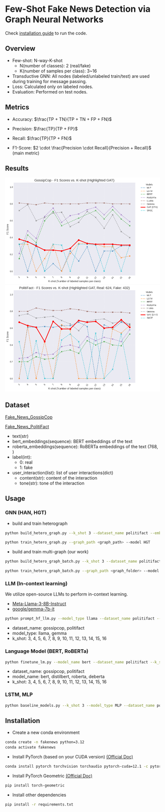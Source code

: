 # Few-Shot Fake News Detection via Graph Neural Networks

Check [installation guide](#installation) to run the code.

## Overview
- Few-shot: N-way-K-shot 
  - N(number of classes): 2 (real/fake)
  - K(number of samples per class): 3~16
- Transductive GNN: All nodes (labeled/unlabeled train/test) are used during training for message passing.
- Loss: Calculated only on labeled nodes.
- Evaluation: Performed on test nodes.
## Metrics
- Accuracy: $\frac{TP + TN}{TP + TN + FP + FN}$

- Precision: $\frac{TP}{TP + FP}$

- Recall: $\frac{TP}{TP + FN}$

- F1-Score: $2 \cdot \frac{Precision \cdot Recall}{Precision + Recall}$ (main metric)

## Results
![gossipcop.png](./results/gossipcop.png)
![politifact.png](./results/politifact.png)


## Dataset

[Fake_News_GossipCop](https://huggingface.co/datasets/LittleFish-Coder/Fake_News_GossipCop)

[Fake_News_PolitiFact](https://huggingface.co/datasets/LittleFish-Coder/Fake_News_PolitiFact)

- text(str)
- bert_embeddings(sequence): BERT embeddings of the text
- roberta_embeddings(sequence): RoBERTa embeddings of the text (768, )
- label(int): 
  - 0: real
  - 1: fake
- user_interaction(list): list of user interactions(dict)
    - content(str): content of the interaction
    - tone(str): tone of the interaction

## Usage

### GNN (HAN, HGT)
- build and train heterograph
```bash
python build_hetero_graph.py --k_shot 3 --dataset_name politifact --embedding_type deberta --edge_policy label_aware_knn --enable_dissimilar --multi_view 3
```
```bash
python train_hetero_graph.py --graph_path <graph_path> --model HGT
```

- build and train multi-graph (our work)
```bash
python build_hetero_graph_batch.py --k_shot 3 --dataset_name politifact --embedding_type deberta --edge_policy label_aware_knn --enable_dissimilar --multi_view 3
```

```bash
python train_hetero_graph_batch.py --graph_path <graph_folder> --model HGT
```

### LLM (In-context learning)
We utilize open-source LLMs to perform in-context learning.
- [Meta-Llama-3-8B-Instruct](https://huggingface.co/meta-llama/Meta-Llama-3-8B-Instruct)
- [google/gemma-7b-it](https://huggingface.co/google/gemma-7b-it)

```bash
python prompt_hf_llm.py --model_type llama --dataset_name politifact --k_shot 3
```
- dataset_name: gossipcop, politifact
- model_type: llama, gemma
- k_shot: 3, 4, 5, 6, 7, 8, 9, 10, 11, 12, 13, 14, 15, 16

### Language Model (BERT, RoBERTa)
```bash
python finetune_lm.py --model_name bert --dataset_name politifact --k_shot 3
```
- dataset_name: gossipcop, politifact
- model_name: bert, distilbert, roberta, deberta
- k_shot: 3, 4, 5, 6, 7, 8, 9, 10, 11, 12, 13, 14, 15, 16

### LSTM, MLP
```bash
python baseline_models.py --k_shot 3 --model_type MLP --dataset_name politifact
```

## Installation

- Create a new conda environment
```bash
conda create -n fakenews python=3.12
conda activate fakenews
```

- Install PyTorch (based on your CUDA version)
[(Official Doc)](https://pytorch.org/get-started/locally/)
```bash
conda install pytorch torchvision torchaudio pytorch-cuda=12.1 -c pytorch -c nvidia
```

- Install PyTorch Geometric [(Official Doc)](https://pytorch-geometric.readthedocs.io/en/latest/install/installation.html)

```bash
pip install torch-geometric
```

<!-- - Install Additional Libraries for GNN (Based on your torch version)

```bash
pip install pyg_lib torch_scatter torch_sparse torch_cluster torch_spline_conv -f https://data.pyg.org/whl/torch-2.4.0+cu121.html
``` -->

- Install other dependencies
```bash
pip install -r requirements.txt
```